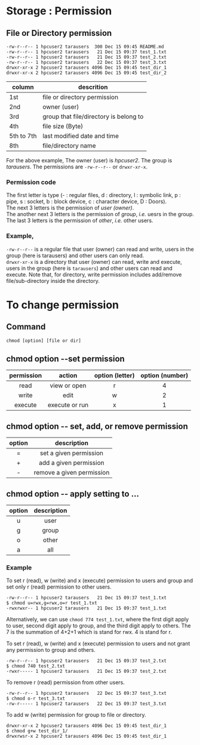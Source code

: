 # Storage : Permission
## File or Directory permission
```
-rw-r--r-- 1 hpcuser2 tarausers  300 Dec 15 09:45 README.md
-rw-r--r-- 1 hpcuser2 tarausers   21 Dec 15 09:37 test_1.txt
-rw-r--r-- 1 hpcuser2 tarausers   21 Dec 15 09:37 test_2.txt
-rw-r--r-- 1 hpcuser2 tarausers   22 Dec 15 09:37 test_3.txt
drwxr-xr-x 2 hpcuser2 tarausers 4096 Dec 15 09:45 test_dir_1
drwxr-xr-x 2 hpcuser2 tarausers 4096 Dec 15 09:45 test_dir_2
```
  
| column | descrition |
|---|---|
| 1st | file or directory permission |
| 2nd | owner (user) |
| 3rd | group that file/directory is belong to |
| 4th | file size (Byte) |
| 5th to 7th | last modified date and time |
| 8th | file/directory name | 
  
For the above example,
The owner (user) is *hpcuser2*. 
The group is *tarausers*. 
The permissions are `-rw-r--r--` or `drwxr-xr-x`.  

### Permission code
The first letter is type (- : regular files, d : directory, l : symbolic link, p : pipe, s : socket, b : block device, c : character device, D : Doors).  
The next 3 letters is the permission of *user (owner)*.  
The another next 3 letters is the permission of *group*, *i.e.* uesrs in the group.  
The last 3 letters is the permission of *other*, *i.e.* other users.  
  
### Example,  
`-rw-r--r--` is a regular file that user (owner) can read and write, users in the group (here is tarausers) and other users can only read.  
`drwxr-xr-x` is a directory that user (owner) can read, write and execute, users in the group (here is `tarausers`) and other users can read and execute. Note that, for directory, write permission includes add/remove file/sub-directory inside the directory. 
  
# To change permission 
## Command
```
chmod [option] [file or dir]
```
## chmod option --set permission 

| permission | action | option (letter) | option (number)|
|:---:|:---:|:---:|:---:|
| read | view or open | r | 4 |
| write | edit | w  | 2 |
| execute | execute or run | x | 1 |

## chmod option -- set, add, or remove permission
| option | description |
|:--:|:--:|
| = | set a given permission|
| + | add a given permission |
| - | remove a given permission |

## chmod option -- apply setting to ...
| option | description |
|:--:|:--:|
| u | user |
| g | group |
| o | other |
| a | all |

### Example 
To set r (read), w (write) and x (execute) permission to users and group and set only r (read) permission to other users.
```
-rw-r--r-- 1 hpcuser2 tarausers   21 Dec 15 09:37 test_1.txt
$ chmod u=rwx,g=rwx,o=r test_1.txt
-rwxrwxr-- 1 hpcuser2 tarausers   21 Dec 15 09:37 test_1.txt
```
Alternatively, we can use `chmod 774 test_1.txt`, where the first digit apply to user, second digit apply to group, and the third digit apply to others. The 7 is the summation of 4+2+1 which is stand for rwx. 4 is stand for r.  
  
  
To set r (read), w (write) and x (execute) permission to users and not grant any permission to group and others.  
```
-rw-r--r-- 1 hpcuser2 tarausers   21 Dec 15 09:37 test_2.txt
$ chmod 740 test_2.txt
-rwxr----- 1 hpcuser2 tarausers   21 Dec 15 09:37 test_2.txt
```
To remove r (read) permission from other users.  
```
-rw-r--r-- 1 hpcuser2 tarausers   22 Dec 15 09:37 test_3.txt
$ chmod o-r test_3.txt
-rw-r----- 1 hpcuser2 tarausers   22 Dec 15 09:37 test_3.txt
```

To add w (write) permission for group to file or directory.   
```
drwxr-xr-x 2 hpcuser2 tarausers 4096 Dec 15 09:45 test_dir_1
$ chmod g+w test_dir_1/
drwxrwsr-x 2 hpcuser2 tarausers 4096 Dec 15 09:45 test_dir_1
```
